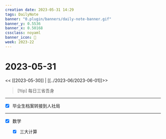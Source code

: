 ```yaml
---
creation date: 2023-05-31 14:29
tags: DailyNote
banner: "0.plugin/banners/daily-note-banner.gif"
banner_y: 0.5536
banner_x: 0.50168
cssclass: noyaml
banner_icon: 💌
week: 2023-22
---
```


# 2023-05-31

<< [[2023-05-30]] | [[../2023-06/2023-06-01]]>>


> [!tip] 每日三省吾身
> 


---

- [x] 毕业生档案转接到人社局

---

- [x] 数学
	- [x] 三大计算

